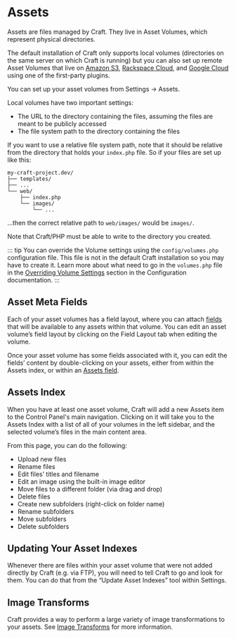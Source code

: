 # Assets

Assets are files managed by Craft. They live in Asset Volumes, which represent physical directories. 

The default installation of Craft only supports local volumes (directories on the same server on which Craft is running) but you can also set up remote Asset Volumes that live on [Amazon S3](), [Rackspace Cloud](), and [Google Cloud]() using one of the first-party plugins.

You can set up your asset volumes from Settings → Assets. 

Local volumes have two important settings:

* The URL to the directory containing the files, assuming the files are meant to be publicly accessed
* The file system path to the directory containing the files

If you want to use a relative file system path, note that it should be relative from the directory that holds your `index.php` file. So if your files are set up like this:

```
my-craft-project.dev/
├── templates/
├── ...
└── web/
    ├── index.php
    └── images/
        └── ... 
```

…then the correct relative path to `web/images/` would be `images/`.

Note that Craft/PHP must be able to write to the directory you created.

::: tip
You can override the Volume settings using the `config/volumes.php` configuration file. This file is not in the default Craft installation so you may have to create it. Learn more about what need to go in the `volumes.php` file in the [Overriding Volume Settings](config/README.md#overriding-volume-settings) section in the Configuration documentation.
:::

## Asset Meta Fields

Each of your asset volumes has a field layout, where you can attach [fields](fields.md) that will be available to any assets within that volume. You can edit an asset volume’s field layout by clicking on the Field Layout tab when editing the volume.

Once your asset volume has some fields associated with it, you can edit the fields’ content by double-clicking on your assets, either from within the Assets index, or within an [Assets field](assets-fields.md).

## Assets Index

When you have at least one asset volume, Craft will add a new Assets item to the Control Panel's main navigation. Clicking on it will take you to the Assets Index with a list of all of your volumes in the left sidebar, and the selected volume’s files in the main content area.

From this page, you can do the following:

* Upload new files
* Rename files
* Edit files’ titles and filename
* Edit an image using the built-in image editor
* Move files to a different folder (via drag and drop)
* Delete files
* Create new subfolders (right-click on folder name)
* Rename subfolders
* Move subfolders
* Delete subfolders

## Updating Your Asset Indexes

Whenever there are files within your asset volume that were not added directly by Craft (e.g. via FTP), you will need to tell Craft to go and look for them. You can do that from the “Update Asset Indexes” tool within Settings.

## Image Transforms

Craft provides a way to perform a large variety of image transformations to your assets. See [Image Transforms](image-transforms.md) for more information.
